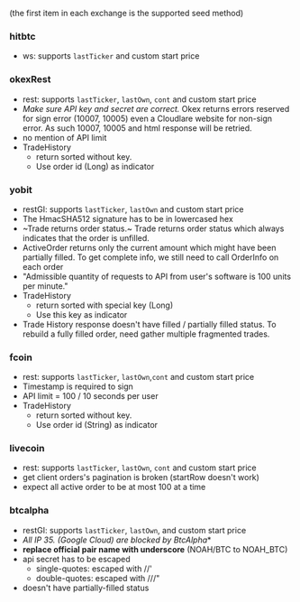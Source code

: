 (the first item in each exchange is the supported seed method)

### hitbtc
- ws: supports `lastTicker` and custom start price

### okexRest
- rest: supports `lastTicker`, `lastOwn`, `cont` and custom start price
- *Make sure API key and secret are correct.* Okex returns errors reserved for sign error (10007, 10005) even a Cloudlare website for non-sign error.
As such 10007, 10005 and html response will be retried.
- no mention of API limit
- TradeHistory
    - return sorted without key.
    - Use order id (Long) as indicator

### yobit
- restGI: supports `lastTicker`, `lastOwn` and custom start price
- The HmacSHA512 signature has to be in lowercased hex
- ~Trade returns order status.~ Trade returns order status which always indicates that the order is unfilled.
- ActiveOrder returns only the current amount which might have been partially filled. To get complete info, we still need to call OrderInfo on each order
- "Admissible quantity of requests to API from user's software is 100 units per minute."
- TradeHistory
    - return sorted with special key (Long)
    - Use this key as indicator
- Trade History response doesn't have filled / partially filled status. To rebuild a fully filled order, need gather multiple fragmented trades.

### fcoin
- rest: supports `lastTicker`, `lastOwn`,`cont` and custom start price
- Timestamp is required to sign
- API limit = 100 / 10 seconds per user
- TradeHistory
    - return sorted without key.
    - Use order id (String) as indicator

### livecoin
- rest: supports `lastTicker`, `lastOwn`, `cont` and custom start price
- get client orders's pagination is broken (startRow doesn't work)
- expect all active order to be at most 100 at a time

### btcalpha
- restGI: supports `lastTicker`, `lastOwn`,  and custom start price
- **All IP 35.* (Google Cloud) are blocked by BtcAlpha**
- **replace official pair name with underscore** (NOAH/BTC to NOAH_BTC)
- api secret has to be escaped
    - single-quotes: escaped with //'
    - double-quotes: escaped with ///"
- doesn't have partially-filled status


